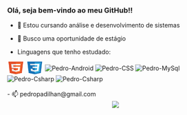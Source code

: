 ### Olá, seja bem-vindo ao meu GitHub!!

- 🌱 Estou cursando análise e desenvolvimento de sistemas
- 🔭 Busco uma oportunidade de estágio


- Linguagens que tenho estudado:

  
<div style="display: inline_block">
  <img align="center" alt="Pedro-HTML" height="30" width="40" src="https://raw.githubusercontent.com/devicons/devicon/master/icons/html5/html5-original.svg">
  <img align="center" alt="Pedro-CSS" height="30" width="40" src="https://raw.githubusercontent.com/devicons/devicon/master/icons/css3/css3-original.svg">
  <img align="center" alt="Pedro-Android" height="30" width="40"  src="https://cdn.jsdelivr.net/gh/devicons/devicon/icons/javascript/javascript-original.svg" />
  <img align="center" alt="Pedro-CSS" height="30" width="40" src="https://cdn.jsdelivr.net/gh/devicons/devicon/icons/java/java-plain-wordmark.svg" />
  <img align="center" alt="Pedro-MySql" height="30" width="40"  src="https://cdn.jsdelivr.net/gh/devicons/devicon/icons/mysql/mysql-original-wordmark.svg" />
  <img align="center" alt="Pedro-Csharp" height="30" width="40" src="https://cdn.jsdelivr.net/gh/devicons/devicon/icons/csharp/csharp-original.svg" />
  <img align="center" alt="Pedro-Csharp" height="30" width="40" src="https://cdn.jsdelivr.net/gh/devicons/devicon/icons/sass/sass-original.svg" />
</div>
  <br>
  - 📫 pedropadilhan@gmail.com
 <br>
<div align="center">
  <a href="https://github.com/pedropadilhan">
  <img height="180em" align= "center" src="https://github-readme-stats.vercel.app/api/top-langs/?username=pedropadilhan&layout=compact&langs_count=7&theme=merko"/>
</div>
